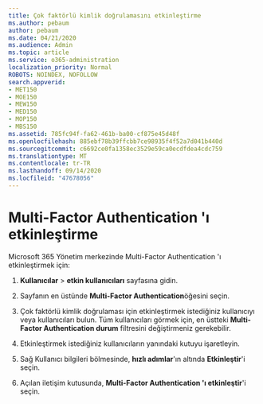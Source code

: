 ```yaml
---
title: Çok faktörlü kimlik doğrulamasını etkinleştirme
ms.author: pebaum
author: pebaum
ms.date: 04/21/2020
ms.audience: Admin
ms.topic: article
ms.service: o365-administration
localization_priority: Normal
ROBOTS: NOINDEX, NOFOLLOW
search.appverid:
- MET150
- MOE150
- MEW150
- MED150
- MOP150
- MBS150
ms.assetid: 785fc94f-fa62-461b-ba00-cf875e45d48f
ms.openlocfilehash: 885ebf78b39ffcbb7ce98935f4f52a7d041b440d
ms.sourcegitcommit: c6692ce0fa1358ec3529e59ca0ecdfdea4cdc759
ms.translationtype: MT
ms.contentlocale: tr-TR
ms.lasthandoff: 09/14/2020
ms.locfileid: "47678056"
---
```

# <a name="enable-multi-factor-authentication"></a>Multi-Factor Authentication 'ı etkinleştirme

Microsoft 365 Yönetim merkezinde Multi-Factor Authentication 'ı etkinleştirmek için:

1. **Kullanıcılar** \> **etkin kullanıcıları** sayfasına gidin.
    
2. Sayfanın en üstünde **Multi-Factor Authentication**öğesini seçin. 
    
3. Çok faktörlü kimlik doğrulaması için etkinleştirmek istediğiniz kullanıcıyı veya kullanıcıları bulun. Tüm kullanıcıları görmek için, en üstteki **Multi-Factor Authentication durum** filtresini değiştirmeniz gerekebilir.
    
4. Etkinleştirmek istediğiniz kullanıcıların yanındaki kutuyu işaretleyin.
    
5.  Sağ Kullanıcı bilgileri bölmesinde, **hızlı adımlar**'ın altında **Etkinleştir**'i seçin. 
    
6. Açılan iletişim kutusunda, **Multi-Factor Authentication 'ı etkinleştir**'i seçin. 
    


